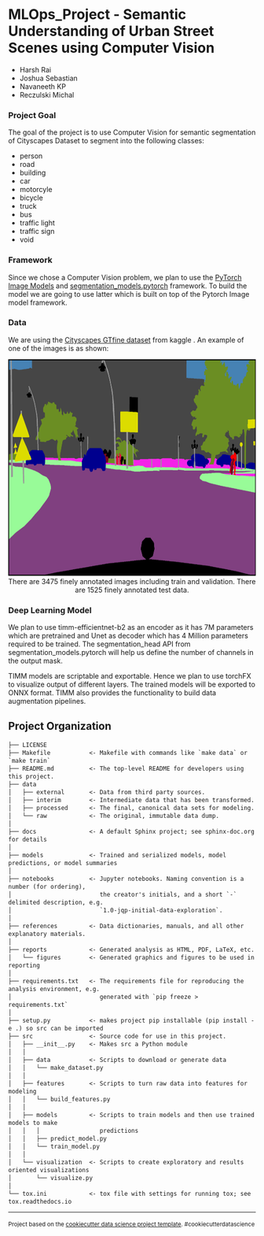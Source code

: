 MLOps_Project - Semantic Understanding of Urban Street Scenes using Computer Vision
==============================

* Harsh Rai
* Joshua Sebastian
* Navaneeth KP
* Reczulski Michal 

### Project Goal

The goal of the project is to use Computer Vision for semantic segmentation of Cityscapes Dataset to segment into the following classes: 
* person
* road
* building
* car
* motorcyle
* bicycle
* truck
* bus
* traffic light
* traffic sign
* void

### Framework

Since we chose a Computer Vision problem, we plan to use the [PyTorch Image Models](https://github.com/rwightman/pytorch-image-models) and [segmentation_models.pytorch](https://github.com/qubvel/segmentation_models.pytorch) framework.  To build the model we are going to use latter which is built on top of the Pytorch Image model framework.

### Data

We are using the [Cityscapes GTfine dataset](https://www.kaggle.com/datasets/xiaose/cityscapes) from kaggle . An example of one of the images is as shown:
<p align="center"><img src="reports\figures\cityscape_example.png" alt="city_seg" width="800" height="440"/>
There are 3475 finely annotated images including train and validation. There are 1525 finely annotated test data.

### Deep Learning Model

We plan to use timm-efficientnet-b2 as an encoder as it has 7M parameters which are pretrained and Unet as decoder which has 4 Million parameters required to be trained. The segmentation_head API from segmentation_models.pytorch will help us define the number of channels in the output mask.

TIMM models are scriptable and exportable. Hence we plan to use torchFX to visualize output of different layers. The trained models will be exported to ONNX format. TIMM also provides the functionality to build data augmentation pipelines.

Project Organization
------------

    ├── LICENSE
    ├── Makefile           <- Makefile with commands like `make data` or `make train`
    ├── README.md          <- The top-level README for developers using this project.
    ├── data
    │   ├── external       <- Data from third party sources.
    │   ├── interim        <- Intermediate data that has been transformed.
    │   ├── processed      <- The final, canonical data sets for modeling.
    │   └── raw            <- The original, immutable data dump.
    │
    ├── docs               <- A default Sphinx project; see sphinx-doc.org for details
    │
    ├── models             <- Trained and serialized models, model predictions, or model summaries
    │
    ├── notebooks          <- Jupyter notebooks. Naming convention is a number (for ordering),
    │                         the creator's initials, and a short `-` delimited description, e.g.
    │                         `1.0-jqp-initial-data-exploration`.
    │
    ├── references         <- Data dictionaries, manuals, and all other explanatory materials.
    │
    ├── reports            <- Generated analysis as HTML, PDF, LaTeX, etc.
    │   └── figures        <- Generated graphics and figures to be used in reporting
    │
    ├── requirements.txt   <- The requirements file for reproducing the analysis environment, e.g.
    │                         generated with `pip freeze > requirements.txt`
    │
    ├── setup.py           <- makes project pip installable (pip install -e .) so src can be imported
    ├── src                <- Source code for use in this project.
    │   ├── __init__.py    <- Makes src a Python module
    │   │
    │   ├── data           <- Scripts to download or generate data
    │   │   └── make_dataset.py
    │   │
    │   ├── features       <- Scripts to turn raw data into features for modeling
    │   │   └── build_features.py
    │   │
    │   ├── models         <- Scripts to train models and then use trained models to make
    │   │   │                 predictions
    │   │   ├── predict_model.py
    │   │   └── train_model.py
    │   │
    │   └── visualization  <- Scripts to create exploratory and results oriented visualizations
    │       └── visualize.py
    │
    └── tox.ini            <- tox file with settings for running tox; see tox.readthedocs.io


--------

<p><small>Project based on the <a target="_blank" href="https://drivendata.github.io/cookiecutter-data-science/">cookiecutter data science project template</a>. #cookiecutterdatascience</small></p>
